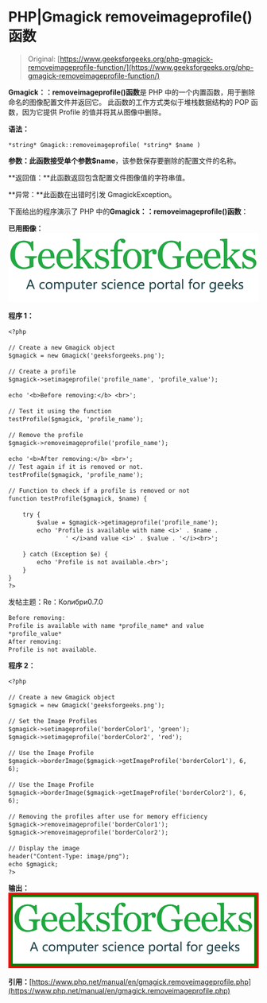 # PHP|Gmagick removeimageprofile()函数

> Original: [https://www.geeksforgeeks.org/php-gmagick-removeimageprofile-function/](https://www.geeksforgeeks.org/php-gmagick-removeimageprofile-function/)

**Gmagick：：removeimageprofile()函数**是 PHP 中的一个内置函数，用于删除命名的图像配置文件并返回它。 此函数的工作方式类似于堆栈数据结构的 POP 函数，因为它提供 Profile 的值并将其从图像中删除。

**语法：**

```
*string* Gmagick::removeimageprofile( *string* $name )
```

**参数：**此函数接受单个参数**$name**，该参数保存要删除的配置文件的名称。

**返回值：**此函数返回包含配置文件图像值的字符串值。

**异常：**此函数在出错时引发 GmagickException。

下面给出的程序演示了 PHP 中的**Gmagick：：removeimageprofile()函数**：

**已用图像：**
![](img/07c99ec29e7a50fc3ea91a9d4a8d2f31.png)

**程序 1：**

```
<?php

// Create a new Gmagick object
$gmagick = new Gmagick('geeksforgeeks.png');

// Create a profile
$gmagick->setimageprofile('profile_name', 'profile_value');

echo '<b>Before removing:</b> <br>';

// Test it using the function
testProfile($gmagick, 'profile_name');

// Remove the profile
$gmagick->removeimageprofile('profile_name');

echo '<b>After removing:</b> <br>';
// Test again if it is removed or not.
testProfile($gmagick, 'profile_name');

// Function to check if a profile is removed or not
function testProfile($gmagick, $name) {

    try {
        $value = $gmagick->getimageprofile('profile_name');
        echo 'Profile is available with name <i>' . $name .
                ' </i>and value <i>' . $value . '</i><br>';

    } catch (Exception $e) {
        echo 'Profile is not available.<br>';
    }
}
?>
```

发帖主题：Re：Колибри0.7.0

```
Before removing:
Profile is available with name *profile_name* and value *profile_value*
After removing:
Profile is not available.
```

**程序 2：**

```
<?php

// Create a new Gmagick object
$gmagick = new Gmagick('geeksforgeeks.png');

// Set the Image Profiles
$gmagick->setimageprofile('borderColor1', 'green');
$gmagick->setimageprofile('borderColor2', 'red');

// Use the Image Profile
$gmagick->borderImage($gmagick->getImageProfile('borderColor1'), 6, 6);

// Use the Image Profile
$gmagick->borderImage($gmagick->getImageProfile('borderColor2'), 6, 6);

// Removing the profiles after use for memory efficiency
$gmagick->removeimageprofile('borderColor1');
$gmagick->removeimageprofile('borderColor2');

// Display the image
header("Content-Type: image/png");
echo $gmagick;
?>
```

**输出：**
![](img/0b724d65a0280d5550a521ab55b528dc.png)

**引用：**[https://www.php.net/manual/en/gmagick.removeimageprofile.php](https://www.php.net/manual/en/gmagick.removeimageprofile.php)